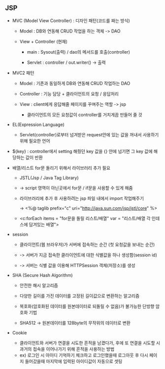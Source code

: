 ## JSP

* MVC (Model View Controller) : 디자인 패턴(코드를 짜는 방식)
  
  * Model : DB와 연동해 CRUD 작업을 하는 객체 -> DAO
  
  * View + Controller (현재)
    
    * main : Sysout(출력) / dao의 메서드를 호출(controller)
    
    * Servlet : controller / out.writer() -> 출력

* MVC2 패턴
  
  * Model : 기존과 동일하게 DB와 연동해 CRUD 작업하는 DAO
  
  * Controller : 기능 담당 + 클라이언트의 요청 / 응답처리
  
  * View : client에게 응답해줄 페이지를 꾸며주는 역할 -> jsp
    
    * 클라이언트의 모든 요청값이 controller를 거치게끔 만들어 줄 것

* EL(Expression Language) 
  
  * Servlet(controller)로부터 넘겨받은 request안에 있는 값을 꺼내서 사용하기 위해 필요한 언어

* ${key} : controller에서 setting 해줬던 key 값을 {} 안에 넘기면 그 key 값에 해당하는 값이 반환

* 배열/리스트 for문 돌리기 위해서 라이브러리 추가 필요
  
  * JSTL(Jsp / Java Tag Library)
  
  * -> script 영역이 아닌곳에서 for문 / if문을 사용할 수 있게 해줌
  
  * 라이브러리에 추가 후  사용하려는 jsp 파일 내에서 import 작업해주기
    
    -> <%@ taglib prefix="c" uri="http://java.sun.com/jsp/jstl/core" %> 
  
  * <c:forEach items = "for문을 돌릴 리스트/배열" var = "리스트/배열 각 인데스에 담겨있는 배열">

* session
  
  * 클라이언트(웹 브라우저)가 서버에 접속하는 순간 (첫 요청값을 보내는 순간)
  
  * -> 서버가 지금 접속한 클라이언트에 대한 식별값을 하나 생성함(session id)
  
  * -> 서버는 식별 값을 이용해 HTTPSession 객체(저장소)를 생성

* SHA (Secure Hash Algorithm)
  
  * 안전한 해시 알고리즘
  
  * 다양한 길이를 가진 데이터를 고정된 길이값으로 변환하는 알고리즘
  
  * 복호화(암호화된 데이터를 원본데이터로 되돌릴 수 없음)가 불가능한 단방향 암호화 기법
  
  * SHA512 -> 원본데이터를 128byte의 무작위의 데이터로 변환

* Cookie
  
  * 클라이언트와 서버가 연결을 시도한 흔적을 남겼다가, 후에 또 연결을 시도할 시 과거의 접속을 이어나가기 위해 흔적을 사용하는 방법
  * ex) 로그인 시 아이디 기억하기 체크하고 로그인했을때 로그아웃 후 다시 페이지 들어갔을때 마지막에 입력된 아이디값이 자동으로 셋팅
